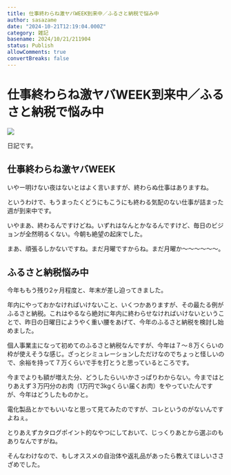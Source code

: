 ```yaml
---
title: 仕事終わらね激ヤバWEEK到来中／ふるさと納税で悩み中
author: sasazame
date: "2024-10-21T12:19:04.000Z"
category: 雑記
basename: 2024/10/21/211904
status: Publish
allowComments: true
convertBreaks: false
---
```

# 仕事終わらね激ヤバWEEK到来中／ふるさと納税で悩み中

![](https://cdn-ak.f.st-hatena.com/images/fotolife/s/sasazame/20230908/20230908202155.png)

日記です。

<!-- Extended Body -->

## 仕事終わらね激ヤバWEEK

いやー明けない夜はないとはよく言いますが、終わらぬ仕事はありますね。

というわけで、もうまったくどうにもこうにも終わる気配のない仕事が詰まった週が到来中です。

いやまあ、終わるんですけどね。いずれはなんとかなるんですけど、毎日のビジョンが全然明るくない。今朝も絶望の起床でした。

まあ、頑張るしかないですね。まだ月曜ですからね。まだ月曜か～～～～～～。

## ふるさと納税悩み中

今年ももう残り2ヶ月程度と、年末が差し迫ってきました。

年内にやっておかなければいけないこと、いくつかありますが、その最たる例がふるさと納税。これはやるなら絶対に年内に終わらせなければいけないということで、昨日の日曜日にようやく重い腰をあげて、今年のふるさと納税を検討し始めました。

個人事業主になって初めてのふるさと納税なんですが、今年は７～８万くらいの枠が使えそうな感じ。ざっとシミュレーションしただけなのでちょっと怪しいので、余裕を持って７万くらいで手を打とうと思っているところです。

今までよりも額が増えた分、どうしたらいいかさっぱりわからない。今まではとりあえず３万円分のお肉（1万円で3kgくらい届くお肉）をやっていたんですが、今年はどうしたものかと。

電化製品とかでもいいなと思って見てみたのですが、コレというのがないんですよねぇ。

とりあえずカタログポイント的なやつにしておいて、じっくりあとから選ぶのもありなんですがね。

そんなわけなので、もしオススメの自治体や返礼品があったら教えてほしいささざめでした。